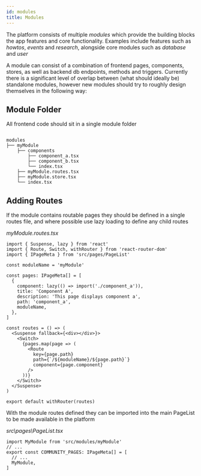 ```yaml
---
id: modules
title: Modules
---
```


The platform consists of multiple _modules_ which provide the building blocks the app features and core functionality. Examples include features such as _howtos_, _events_ and _research_, alongside core modules such as _database_ and _user_

A module can consist of a combination of frontend pages, components, stores, as well as backend db endpoints, methods and triggers. Currently there is a significant level of overlap between (what should ideally be) standalone modules, however new modules should try to roughly design themselves in the following way:

## Module Folder

All frontend code should sit in a single module folder

```

modules
├── myModule
    ├── components
        ├── component_a.tsx
        ├── component_b.tsx
        └── index.tsx
    ├── myModule.routes.tsx
    ├── myModule.store.tsx
    └── index.tsx
```

## Adding Routes

If the module contains routable pages they should be defined in a single routes file, and where possible use lazy loading to define any child routes

_myModule.routes.tsx_

```tsx
import { Suspense, lazy } from 'react'
import { Route, Switch, withRouter } from 'react-router-dom'
import { IPageMeta } from 'src/pages/PageList'

const moduleName = 'myModule'

const pages: IPageMeta[] = [
  {
    component: lazy(() => import('./component_a')),
    title: 'Component A',
    description: 'This page displays component a',
    path: 'component_a',
    moduleName,
  },
]

const routes = () => (
  <Suspense fallback={<div></div>}>
    <Switch>
      {pages.map(page => (
        <Route
          key={page.path}
          path={`/${moduleName}/${page.path}`}
          component={page.component}
        />
      ))}
    </Switch>
  </Suspense>
)

export default withRouter(routes)
```

With the module routes defined they can be imported into the main PageList to be made available in the platform

_src\pages\PageList.tsx_

```tsx
import MyModule from 'src/modules/myModule'
// ...
export const COMMUNITY_PAGES: IPageMeta[] = [
  // ...
  MyModule,
]
```
